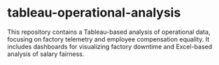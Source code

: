 # tableau-operational-analysis
This repository contains a Tableau-based analysis of operational data, focusing on factory telemetry and employee compensation equality. It includes dashboards for visualizing factory downtime and Excel-based analysis of salary fairness.
